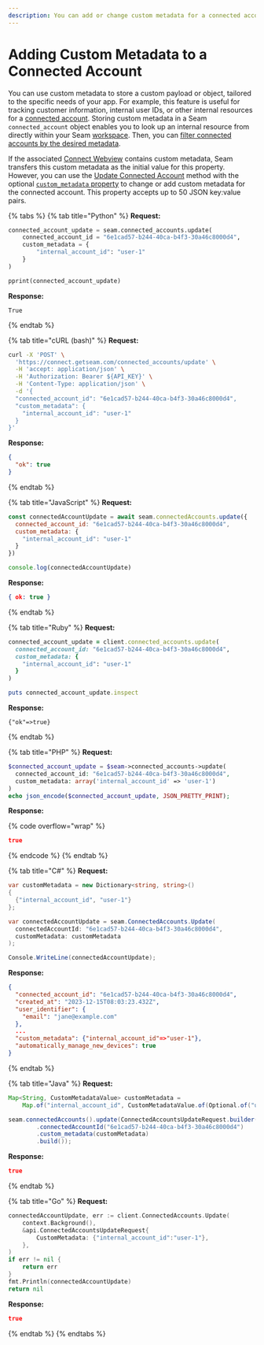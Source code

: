 ```yaml
---
description: You can add or change custom metadata for a connected account.
---
```


# Adding Custom Metadata to a Connected Account

You can use custom metadata to store a custom payload or object, tailored to the specific needs of your app. For example, this feature is useful for tracking customer information, internal user IDs, or other internal resources for a [connected account](./). Storing custom metadata in a Seam `connected_account` object enables you to look up an internal resource from directly within your Seam [workspace](../workspaces/). Then, you can [filter connected accounts by the desired metadata](filtering-connected-accounts-by-custom-metadata.md).

If the associated [Connect Webview](../connect-webviews/) contains custom metadata, Seam transfers this custom metadata as the initial value for this property. However, you can use the [Update Connected Account](../../api-clients/connected_accounts/update.md) method with the optional [`custom_metadata` property](../../api-clients/connected_accounts/#connected_account-properties) to change or add custom metadata for the connected account. This property accepts up to 50 JSON key:value pairs.

{% tabs %}
{% tab title="Python" %}
**Request:**

```python
connected_account_update = seam.connected_accounts.update(
    connected_account_id = "6e1cad57-b244-40ca-b4f3-30a46c8000d4",
    custom_metadata = {
        "internal_account_id": "user-1"
    }
)

pprint(connected_account_update)
```

**Response:**

```
True
```
{% endtab %}

{% tab title="cURL (bash)" %}
**Request:**

```bash
curl -X 'POST' \
  'https://connect.getseam.com/connected_accounts/update' \
  -H 'accept: application/json' \
  -H 'Authorization: Bearer ${API_KEY}' \
  -H 'Content-Type: application/json' \
  -d '{
  "connected_account_id": "6e1cad57-b244-40ca-b4f3-30a46c8000d4",
  "custom_metadata": {
    "internal_account_id": "user-1"
  }
}'
```

**Response:**

```json
{
  "ok": true
}
```
{% endtab %}

{% tab title="JavaScript" %}
**Request:**

```javascript
const connectedAccountUpdate = await seam.connectedAccounts.update({
  connected_account_id: "6e1cad57-b244-40ca-b4f3-30a46c8000d4",
  custom_metadata: {
    "internal_account_id": "user-1"
  }
})

console.log(connectedAccountUpdate)
```

**Response:**

```json
{ ok: true }
```
{% endtab %}

{% tab title="Ruby" %}
**Request:**

```ruby
connected_account_update = client.connected_accounts.update(
  connected_account_id: "6e1cad57-b244-40ca-b4f3-30a46c8000d4",
  custom_metadata: {
    "internal_account_id": "user-1"
  }
)

puts connected_account_update.inspect
```

**Response:**

```
{"ok"=>true}
```
{% endtab %}

{% tab title="PHP" %}
**Request:**

```php
$connected_account_update = $seam->connected_accounts->update(
  connected_account_id: "6e1cad57-b244-40ca-b4f3-30a46c8000d4",
  custom_metadata: array('internal_account_id' => 'user-1')
)
echo json_encode($connected_account_update, JSON_PRETTY_PRINT);
```

**Response:**

{% code overflow="wrap" %}
```json
true
```
{% endcode %}
{% endtab %}

{% tab title="C#" %}
**Request:**

```csharp
var customMetadata = new Dictionary<string, string>()
{
  {"internal_account_id", "user-1"}
};

var connectedAccountUpdate = seam.ConnectedAccounts.Update(
  connectedAccountId: "6e1cad57-b244-40ca-b4f3-30a46c8000d4",
  customMetadata: customMetadata
);

Console.WriteLine(connectedAccountUpdate);
```

**Response:**

```json
{
  "connected_account_id": "6e1cad57-b244-40ca-b4f3-30a46c8000d4",
  "created_at": "2023-12-15T08:03:23.432Z",
  "user_identifier": {
    "email": "jane@example.com"
  },
  ...
  "custom_metadata": {"internal_account_id"=>"user-1"},
  "automatically_manage_new_devices": true
}
```
{% endtab %}

{% tab title="Java" %}
**Request:**

```java
Map<String, CustomMetadataValue> customMetadata =
    Map.of("internal_account_id", CustomMetadataValue.of(Optional.of("user-1")));

seam.connectedAccounts().update(ConnectedAccountsUpdateRequest.builder()
        .connectedAccountId("6e1cad57-b244-40ca-b4f3-30a46c8000d4")
        .custom_metadata(customMetadata)
        .build());
```

**Response:**

```json
true
```
{% endtab %}

{% tab title="Go" %}
**Request:**

```go
connectedAccountUpdate, err := client.ConnectedAccounts.Update(
	context.Background(),
	&api.ConnectedAccountsUpdateRequest{
		CustomMetadata: {"internal_account_id":"user-1"},
	},
)
if err != nil {
	return err
}
fmt.Println(connectedAccountUpdate)
return nil
```

**Response:**

```json
true
```
{% endtab %}
{% endtabs %}
